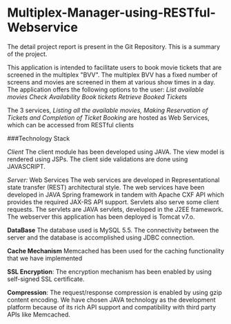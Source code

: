 # Multiplex-Manager-using-RESTful-Webservice

The detail project report is present in the Git Repository. This is a summary of the project.

This application is intended to facilitate users to book movie tickets that are screened in the multiplex "BVV". The multiplex BVV has a fixed number of screens and movies are screened in them at various show times in a day.
The application offers the following options to the user:
*List available movies*
*Check Availability*
*Book tickets*
*Retrieve Booked Tickets*

The 3 services, *Listing all the available movies, Making Reservation of Tickets and Completion of Ticket Booking* are hosted as Web Services, which can be accessed from RESTful clients

###Technology Stack

 *Client*
The client module has been developed using JAVA. The view model is rendered using JSPs. The client side validations are done using JAVASCRIPT.

 *Server:*
Web Services
The web services are developed in Representational state transfer (REST) architectural style.
The web services have been developed in JAVA Spring framework in tandem with Apache CXF API which provides the required JAX-RS API support.
Servlets also serve some client requests. The servlets are JAVA servlets, developed in the J2EE framework.
The webserver this application has been deployed is Tomcat v7.o.

 **DataBase**
The database used is MySQL 5.5. The connectivity between the server and the database is accomplished using JDBC connection.

 **Cache Mechanism**
Memcached has been used for the caching functionality that we have implemented

 **SSL Encryption**: The encryption mechanism has been enabled by using self-signed SSL certificate.

 **Compression**: The request/response compression is enabled by using gzip content encoding.
 We have chosen JAVA technology as the development platform because of its rich API support and compatibility with third party APIs like Memcached.


